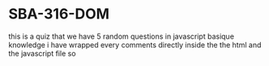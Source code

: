 # SBA-316-DOM

this is a quiz that we have 5 random questions in javascript basique knowledge 
i have wrapped every comments directly inside the the html and the javascript file so
